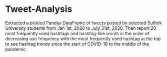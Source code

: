 # Tweet-Analysis

Extracted a pickled Pandas DataFrame of tweets posted by selected Suffolk University students from Jan 1st, 2020 to July 31st, 2020. Then report 20 most frequently used hashtags and hashtag-like words in the order of decreasing use frequency with the most frequently used hashtag at the top to see hashtag trends since the start of COVID-19 to the middle of the pandemic
